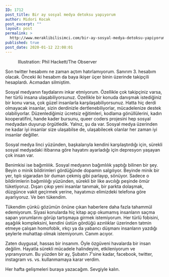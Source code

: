 ```yaml
---
ID: 1712
post_title: Bir ay sosyal medya detoksu yapıyorum
author: Midori Kocak
post_excerpt: ""
layout: post
permalink: >
  http://www.meraklibilisimci.com/bir-ay-sosyal-medya-detoksu-yapiyorum/
published: true
post_date: 2020-01-12 22:08:01
---
```

<!-- wp:image {"id":1714,"sizeSlug":"large"} -->
<figure class="wp-block-image size-large"><img src="http://www.meraklibilisimci.com/wp-content/uploads/2020/01/Screen-Shot-2020-01-12-at-23.09.39.png" alt="" class="wp-image-1714"/><figcaption>Illustration: Phil Hackett/The Observer</figcaption></figure>
<!-- /wp:image -->

<!-- wp:paragraph -->
<p>Son twitter hesabımı ne zaman açtım hatırlamıyorum. Sanırım 3. hesabım olacak. Önceki iki hesabım da baya ikişer üçer binin üzerinde takipçili hesaplardı. Acımadan silmiştim.</p>
<!-- /wp:paragraph -->

<!-- wp:paragraph -->
<p>Sosyal medyanın faydalarını inkar etmiyorum. Özellikle çok takipçiniz varsa, her türlü insana ulaşabiliyorsunuz. Özellikle bir konuda danışmak istediğiniz bir konu varsa, çok güzel insanlarla karşılaşabiliyorsunuz. Hatta hiç derdi olmayacak insanlar, sizin derdinizle dertlenebiliyorlar, mücadelenize destek olabiliyorlar. Düzenlediğimiz ücretsiz eğitimleri, kodlama gönüllülerini, kadın kooperatifini, hande kader bursunu, queer coders projesini hep sosyal medyadan duyurup örgütledik. Yalnız, şu da var. Sosyal medya üzerinden ne kadar iyi insanlar size ulaşabilse de, ulaşabilecek olanlar her zaman iyi insanlar değiller.</p>
<!-- /wp:paragraph -->

<!-- wp:paragraph -->
<p>Sosyal medya linci yüzünden, başkalarıyla kendini karşılaştırdığı için, sürekli sosyal medyadaki itibarına göre hayatını ayarladığı için depresyon yaşayan çok insan var. </p>
<!-- /wp:paragraph -->

<!-- wp:paragraph -->
<p>Benimkisi ise bağımlılık. Sosyal medyanın bağımlılık yaptığı bilinen bir şey. Beyin o minik bildirimleri gördüğünde dopamin salgılıyor. Beyinde minik bir yer, tıplı sigaradan bir duman çekmiş gibi parlayıp, sönüyor. Sadece o bildirimlerin bağımlılığı yüzünden, sürekli bir like avcılığı peşinde ömür tüketiyoruz. Dışarı çıkıp yeni insanlar tanımak, bir parkta dolaşmak, düzgünce vakit geçirmek yerine, hayatımızı elimizdeki telefona göre ayarlıyoruz. Ve ben tükendim. </p>
<!-- /wp:paragraph -->

<!-- wp:paragraph -->
<p>Tükendim çünkü gözümün önüne çıkan haberlere daha fazla tahammül edemiyorum. Siyasi konularda hiç kitap açıp okumamış insanların saçma sapan yorumlarını görüp tartışmaya girmek istemiyorum. Her türlü fobisini, aşağılık kompleksini, kendini üstün gördüğü azınlıklar üzerinden tatmin etmeye çalışan homofobik, ırkçı ya da yabancı düşmanı insanların yazdığı şeylerle muhattap olmak istemiyorum. Canım acıyor. </p>
<!-- /wp:paragraph -->

<!-- wp:paragraph -->
<p>Zaten duygusal, hassas bir insanım. Öyle özgüveni havalarda bir insan değilim. Hayatla sürekli mücadele halindeyim, etkileniyorum ve yıpranıyorum. Bu yüzden bir ay, Şubatın 7'sine kadar, facebook, twitter, instagram vs. vs. kullanmamaya karar verdim. </p>
<!-- /wp:paragraph -->

<!-- wp:paragraph -->
<p>Her hafta gelişmeleri buraya yazacağım. Sevgiyle kalın.</p>
<!-- /wp:paragraph -->

<!-- wp:paragraph -->
<p></p>
<!-- /wp:paragraph -->